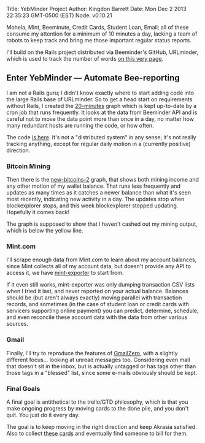 Title: YebMinder Project
Author: Kingdon Barrett
Date: Mon Dec  2 2013 22:35:23 GMT-0500 (EST)
Node: v0.10.21

Mohela, Mint, Beeminute, Credit Cards, Student Loan, Email; all of these
consume my attention for a minimum of 10 minutes a day, lacking a team of
robots to keep track and bring me those important regular status reports.

I'll build on the Rails project distributed via Beeminder's GitHub, URLminder,
which is used to track the number of words [on this very page][].

## Enter YebMinder — Automate Bee-reporting

I am not a Rails guru; I didn't know exactly where to start adding code into
the large Rails base of URLminder.  So to get a head start on requirements
without Rails, I created the [20-minutes][] graph which is kept up-to-date by a
cron job that runs frequently.  It looks at the data from Beeminder API and is
careful not to move the data point more than once in a day, no matter how many
redundant hosts are running the code, or how often.

The code [is here][].  It's not a "distributed system" in any sense; it's not
really tracking anything, except for regular daily motion in a (currently
positive) direction.

### Bitcoin Mining

Then there is the [new-bitcoins-2][] graph, that shows both mining income and
any other motion of my wallet balance.  That runs less frequently and updates
as many times as it catches a newer balance than what it's seen most recently,
indicating new activity in a day.  The updates stop when blockexplorer stops,
and this week blockexplorer stopped updating.  Hopefully it comes back!

The graph is supposed to show that I haven't cashed out my mining output, which
is below the yellow line.

### Mint.com

I'll scrape enough data from Mint.com to learn about my account balances, since
Mint collects all of my account data, but doesn't provide any API to access it,
we have [mint-exporter][] to start from.

If it even still works, mint-exporter was only dumping transaction CSV lists
when I tried it last, and never reported on your actual balance.  Balances
should be (but aren't always exactly) moving parallel with transaction records,
and sometimes (in the case of student loan or credit cards with servicers
supporting online payment) you can predict, determine, schedule, and even
reconcile these account data with the data from other various sources.

### Gmail

Finally, I'll try to reproduce the features of [GmailZero][], with a slightly
different focus… looking at unread messages too.  Considering even mail that
doesn't sit in the inbox, but is actually untagged or has tags other than those
tags in a "blessed" list, since some e-mails obviously should be kept.

### Final Goals

A final goal is antithetical to the trello/GTD philosophy, which is that you
make ongoing progress by moving cards to the done pile, and you don't quit.
You just do it every day.

The goal is to keep moving in the right direction and keep Akrasia satisfied.
Also to collect [these cards][] and eventually find someone to bill for them.

[Loanminder Progress]: /loanminder-progress
[Loanminder Progress part 2]: /loanminder-progress-part-two
[URLminder]: https://github.com/beeminder/urlminder
[on this very page]: //www.beeminder.com/yebyenw/goals/node-updates-5
[20-minutes]: https://www.beeminder.com/yebyenw/20-minutes
[new-bitcoins-2]: https://www.beeminder.com/yebyenw/goals/new-bitcoins-2
[mint-exporter]: https://github.com/toddmazierski/mint-exporter
[GmailZero]: https://www.beeminder.com/gmailzero
[is here]: /beeminute-20-minutes-code
[these cards]: /yebminder-these-cards
